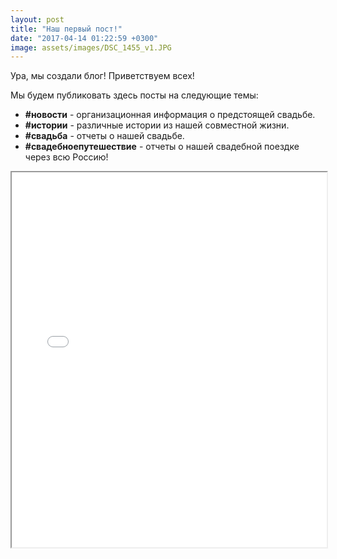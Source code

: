 ```yaml
---
layout: post
title: "Наш первый пост!"
date: "2017-04-14 01:22:59 +0300"
image: assets/images/DSC_1455_v1.JPG
---
```


Ура, мы создали блог! Приветствуем всех!

Мы будем публиковать здесь посты на следующие темы:
* **#новости** - организационная информация о предстоящей свадьбе.
* **#истории** - различные истории из нашей совместной жизни.
* **#свадьба** - отчеты о нашей свадьбе.
* **#свадебноепутешествие** - отчеты о нашей свадебной поездке через всю Россию!


<iframe src="/dancing_man.html" width="100%" height="600px" allowfullscreen="allowfullscreen">
   Ваш браузер не поддерживает плавающие фреймы!
</iframe>
